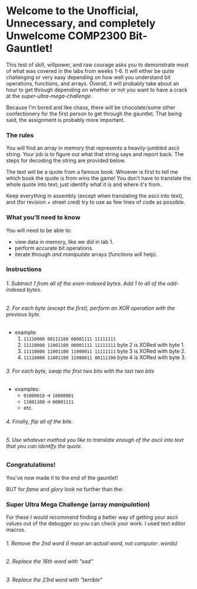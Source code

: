 # Welcome to the Unofficial, Unnecessary, and completely Unwelcome COMP2300 Bit-Gauntlet!

This test of skill, willpower, and raw courage asks you to demonstrate most of
what was covered in the labs from weeks 1-6. It will either be quite challenging
or very easy depending on how well you understand bit operations, functions, and
arrays. Overall, it will probably take about an hour to get through depending on
whether or not you want to have a crack at the *super-ultra-mega-challenge*.

Because I'm bored and like chaos, there will be chocolate/some other
confectionery for the first person to get through the gauntlet. That being said,
the assignment is probably more important.

### The rules

You will find an array in memory that represents a heavily-jumbled ascii string.
Your job is to figure out what that string says and report back. The steps for
decoding the string are provided below.

The text will be a quote from a famous book. Whoever is first to tell me which
book the quote is from wins the game! You don't have to translate the whole
quote into text; just identify what it is and where it's from.

Keep everything in assembly (except when translating the ascii into text), and
(for revision + street cred) try to use as few lines of code as possible.

### What you'll need to know

You will need to be able to:
- view data in memory, like we did in lab 1.
- perform accurate bit operations.
- iterate through *and manipulate* arrays (functions will help).

### Instructions

###### 1. Subtract 1 from all of the even-indexed bytes. Add 1 to all of the odd-indexed bytes.

###### 2. For each byte (except the first), perform an XOR operation with the previous byte.
- example:
    1. `11110000 00111100 00001111 11111111`
    2. `11110000 11001100 00001111 11111111` byte 2 is XORed with byte 1.
    3. `11110000 11001100 11000011 11111111` byte 3 is XORed with byte 2.
    4. `11110000 11001100 11000011 00111100` byte 4 is XORed with byte 3.

###### 3. For each byte, swap the first two bits with the last two bits
- examples:
    - `01000010` -> `10000001`
    - `11001100` -> `00001111`
    - etc.

###### 4. Finally, flip *all* of the bits.

###### 5. Use whatever method you like to translate enough of the ascii into text that you can identify the quote.

### Congratulations!

You've now made it to the end of the gauntlet!

BUT for *fame* and *glory* look no further than the:

### Super Ultra Mega Challenge (array *manipulation*)

For these I would recommend finding a better way of getting your ascii values out of the debugger so you can check your work. I used text editor macros.

###### 1. Remove the 2nd word (I mean an actual word, not computer .words)

###### 2. Replace the 16th word with "sad"

###### 3. Replace the 23rd word with "terrible"
